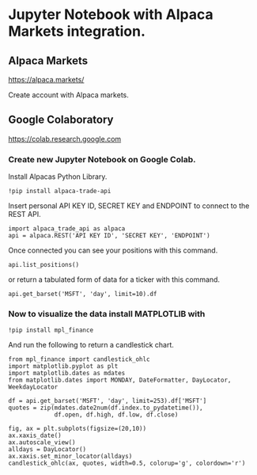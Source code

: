 # Jupyter Notebook with Alpaca Markets integration.

## Alpaca Markets
https://alpaca.markets/

Create account with Alpaca markets.

## Google Colaboratory
https://colab.research.google.com

### Create new Jupyter Notebook on Google Colab.


Install Alpacas Python Library.
```
!pip install alpaca-trade-api
```

Insert personal API KEY ID, SECRET KEY and ENDPOINT to connect to the REST API.
```
import alpaca_trade_api as alpaca 
api = alpaca.REST('API KEY ID', 'SECRET KEY', 'ENDPOINT')
```

Once connected you can see your positions with this command.
```
api.list_positions()
```

or return a tabulated form of data for a ticker with this command.
```
api.get_barset('MSFT', 'day', limit=10).df
```

### Now to visualize the data install MATPLOTLIB with
```
!pip install mpl_finance
```

And run the following to return a candlestick chart.
```
from mpl_finance import candlestick_ohlc
import matplotlib.pyplot as plt
import matplotlib.dates as mdates
from matplotlib.dates import MONDAY, DateFormatter, DayLocator, WeekdayLocator

df = api.get_barset('MSFT', 'day', limit=253).df['MSFT']
quotes = zip(mdates.date2num(df.index.to_pydatetime()),
             df.open, df.high, df.low, df.close)

fig, ax = plt.subplots(figsize=(20,10))
ax.xaxis_date()
ax.autoscale_view()
alldays = DayLocator()
ax.xaxis.set_minor_locator(alldays)
candlestick_ohlc(ax, quotes, width=0.5, colorup='g', colordown='r')
```


